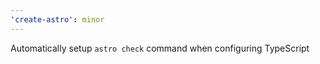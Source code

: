 ```yaml
---
'create-astro': minor
---
```


Automatically setup `astro check` command when configuring TypeScript
